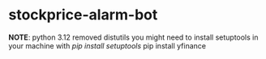 # stockprice-alarm-bot
**NOTE**: python 3.12 removed distutils you might need to install setuptools in your machine with _pip install setuptools_
pip install yfinance
